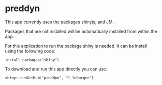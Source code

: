 # preddyn

This app currently uses the packages shinyjs, and JM.

Packages that are not installed will be automatically installed from within the app.

For this application to run the package shiny is needed. It can be install using the following code:

```{r}
install.packages("shiny")
```
To download and run this app directly you can use:
```{r}
shiny::runGitHub("preddyn", "f-leborgne")
```

